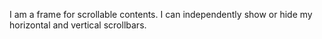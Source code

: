 I am a frame for scrollable contents. I can independently show or hide my horizontal and vertical scrollbars.


